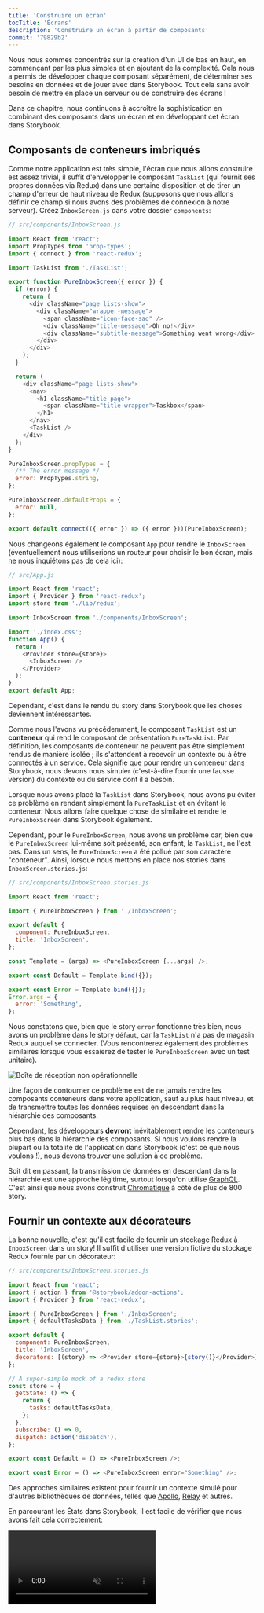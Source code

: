 ```yaml
---
title: 'Construire un écran'
tocTitle: 'Écrans'
description: 'Construire un écran à partir de composants'
commit: '79829b2'
---
```


Nous nous sommes concentrés sur la création d'un UI de bas en haut, en commençant par les plus simples et en ajoutant de la complexité. Cela nous a permis de développer chaque composant séparément, de déterminer ses besoins en données et de jouer avec dans Storybook. Tout cela sans avoir besoin de mettre en place un serveur ou de construire des écrans !

Dans ce chapitre, nous continuons à accroître la sophistication en combinant des composants dans un écran et en développant cet écran dans Storybook.

## Composants de conteneurs imbriqués

Comme notre application est très simple, l'écran que nous allons construire est assez trivial, il suffit d'envelopper le composant `TaskList` (qui fournit ses propres données via Redux) dans une certaine disposition et de tirer un champ d'erreur de haut niveau de Redux (supposons que nous allons définir ce champ si nous avons des problèmes de connexion à notre serveur). Créez `InboxScreen.js` dans votre dossier `components`:

```javascript
// src/components/InboxScreen.js

import React from 'react';
import PropTypes from 'prop-types';
import { connect } from 'react-redux';

import TaskList from './TaskList';

export function PureInboxScreen({ error }) {
  if (error) {
    return (
      <div className="page lists-show">
        <div className="wrapper-message">
          <span className="icon-face-sad" />
          <div className="title-message">Oh no!</div>
          <div className="subtitle-message">Something went wrong</div>
        </div>
      </div>
    );
  }

  return (
    <div className="page lists-show">
      <nav>
        <h1 className="title-page">
          <span className="title-wrapper">Taskbox</span>
        </h1>
      </nav>
      <TaskList />
    </div>
  );
}

PureInboxScreen.propTypes = {
  /** The error message */
  error: PropTypes.string,
};

PureInboxScreen.defaultProps = {
  error: null,
};

export default connect(({ error }) => ({ error }))(PureInboxScreen);
```

Nous changeons également le composant `App` pour rendre le `InboxScreen` (éventuellement nous utiliserions un routeur pour choisir le bon écran, mais ne nous inquiétons pas de cela ici):

```javascript
// src/App.js

import React from 'react';
import { Provider } from 'react-redux';
import store from './lib/redux';

import InboxScreen from './components/InboxScreen';

import './index.css';
function App() {
  return (
    <Provider store={store}>
      <InboxScreen />
    </Provider>
  );
}
export default App;
```

Cependant, c'est dans le rendu du story dans Storybook que les choses deviennent intéressantes.

Comme nous l'avons vu précédemment, le composant `TaskList` est un **conteneur** qui rend le composant de présentation `PureTaskList`. Par définition, les composants de conteneur ne peuvent pas être simplement rendus de manière isolée ; ils s'attendent à recevoir un contexte ou à être connectés à un service. Cela signifie que pour rendre un conteneur dans Storybook, nous devons nous simuler (c'est-à-dire fournir une fausse version) du contexte ou du service dont il a besoin.

Lorsque nous avons placé la `TaskList` dans Storybook, nous avons pu éviter ce problème en rendant simplement la `PureTaskList` et en évitant le conteneur. Nous allons faire quelque chose de similaire et rendre le `PureInboxScreen` dans Storybook également.

Cependant, pour le `PureInboxScreen`, nous avons un problème car, bien que le `PureInboxScreen` lui-même soit présenté, son enfant, la `TaskList`, ne l'est pas. Dans un sens, le `PureInboxScreen` a été pollué par son caractère "conteneur". Ainsi, lorsque nous mettons en place nos stories dans `InboxScreen.stories.js`:

```javascript
// src/components/InboxScreen.stories.js

import React from 'react';

import { PureInboxScreen } from './InboxScreen';

export default {
  component: PureInboxScreen,
  title: 'InboxScreen',
};

const Template = (args) => <PureInboxScreen {...args} />;

export const Default = Template.bind({});

export const Error = Template.bind({});
Error.args = {
  error: 'Something',
};
```

Nous constatons que, bien que le story `error` fonctionne très bien, nous avons un problème dans le story `défaut`, car la `TaskList` n'a pas de magasin Redux auquel se connecter. (Vous rencontrerez également des problèmes similaires lorsque vous essaierez de tester le `PureInboxScreen` avec un test unitaire).

![Boîte de réception non opérationnelle](/intro-to-storybook/broken-inboxscreen.png)

Une façon de contourner ce problème est de ne jamais rendre les composants conteneurs dans votre application, sauf au plus haut niveau, et de transmettre toutes les données requises en descendant dans la hiérarchie des composants.

Cependant, les développeurs **devront** inévitablement rendre les conteneurs plus bas dans la hiérarchie des composants. Si nous voulons rendre la plupart ou la totalité de l'application dans Storybook (c'est ce que nous voulons !), nous devons trouver une solution à ce problème.

<div class="aside">
Soit dit en passant, la transmission de données en descendant dans la hiérarchie est une approche légitime, surtout lorsqu'on utilise <a href="http://graphql.org/">GraphQL</a>. C'est ainsi que nous avons construit <a href="https://www.chromatic.com">Chromatique</a> à côté de plus de 800 story.
</div>

## Fournir un contexte aux décorateurs

La bonne nouvelle, c'est qu'il est facile de fournir un stockage Redux à `InboxScreen` dans un story! Il suffit d'utiliser une version fictive du stockage Redux fournie par un décorateur:

```javascript
// src/components/InboxScreen.stories.js

import React from 'react';
import { action } from '@storybook/addon-actions';
import { Provider } from 'react-redux';

import { PureInboxScreen } from './InboxScreen';
import { defaultTasksData } from './TaskList.stories';

export default {
  component: PureInboxScreen,
  title: 'InboxScreen',
  decorators: [(story) => <Provider store={store}>{story()}</Provider>],
};

// A super-simple mock of a redux store
const store = {
  getState: () => {
    return {
      tasks: defaultTasksData,
    };
  },
  subscribe: () => 0,
  dispatch: action('dispatch'),
};

export const Default = () => <PureInboxScreen />;

export const Error = () => <PureInboxScreen error="Something" />;
```

Des approches similaires existent pour fournir un contexte simulé pour d'autres bibliothèques de données, telles que [Apollo](https://www.npmjs.com/package/apollo-storybook-decorator), [Relay](https://github.com/orta/react-storybooks-relay-container) et autres.

En parcourant les États dans Storybook, il est facile de vérifier que nous avons fait cela correctement:

<video autoPlay muted playsInline loop >

  <source
    src="/intro-to-storybook/finished-inboxscreen-states-6-0.mp4"
    type="video/mp4"
  />
</video>

## Component-Driven Development

Nous avons commencé par le bas avec `Task`, puis nous sommes passés à `TaskList`, maintenant nous sommes ici avec un UI sur tout l'écran. Notre `InboxScreen` contient un composant conteneur emboîté et inclut des story en accompagnement.

<video autoPlay muted playsInline loop style="width:480px; height:auto; margin: 0 auto;">
  <source
    src="/intro-to-storybook/component-driven-development-optimized.mp4"
    type="video/mp4"
  />
</video>

[**Component-Driven Development**](https://www.componentdriven.org/) vous permet d'accroître progressivement la complexité à mesure que vous montez dans la hiérarchie des composants. Parmi les avantages, citons un processus de développement plus ciblé et une couverture accrue de toutes les permutations possibles de l'UI. En bref, le CDD vous aide à construire des interfaces utilisateur de meilleure qualité et plus complexes.

Nous n'avons pas encore terminé - le travail ne s'arrête pas à la construction de l'UI. Nous devons également veiller à ce qu'elle reste durable dans le temps.
